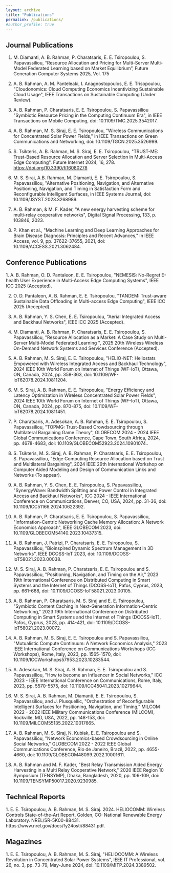 ```yaml
---
layout: archive
title: "Publications"
permalink: /publications/
#author_profile: true
---
```

<H2>Journal Publications</H2>

1. M. Diamanti, A. B. Rahman, P. Charatsaris, E. E. Tsiropoulou, S. Papavassiliou, “Resource Allocation and Pricing for Multi-Server Multi-Model Federated Learning based on Market Equilibrium”, Future Generation Computer
Systems 2025, Vol. 175
2. A. B. Rahman, A. M. Panteleaki, I. Anagnostopoulos, E. E. Trisopoulou, "Cloudonomics: Cloud Computing Economics Incentivizing Sustainable Cloud Usage", IEEE Transactions on Sustainable Computing (Under Review).
3. A. B. Rahman, P. Charatsaris, E. E. Tsiropoulou, S. Papavassiliou "Symbiotic Resource Pricing in the Computing Continuum Era", in IEEE Transactions on Mobile Computing,  doi: 10.1109/TMC.2025.3542017.
4. A. B. Rahman, M. S. Siraj, E. E. Tsiropoulou, "Wireless Communications for Concentrated Solar Power Fields," in IEEE Transactions on Green Communications and Networking, doi: 10.1109/TGCN.2025.3526999.
5. S. Tsikteris, A. B. Rahman, M. S. Siraj, E. E. Tsiropoulou, "TRUST-ME: Trust-Based Resource Allocation and Server Selection in Multi-Access Edge Computing". Future Internet 2024, 16, 278. https://doi.org/10.3390/fi16080278
6. M. S. Siraj,   A.B. Rahman, M. Diamanti, E. E. Tsiropoulou, S. Papavassiliou, "Alternative Positioning, Navigation, and Alternative Positioning, Navigation, and Timing in Satisfaction Form and Reconfigurable Intelligent Surfaces, in IEEE Systems Journal, doi: 10.1109/JSYST.2023.3268989.

7. A. B. Rahman, & M. F. Kader, "A new energy harvesting scheme for multi-relay cooperative networks", Digital Signal Processing, 133, p. 103846, 2023.

8. P. Khan et al., "Machine Learning and Deep Learning Approaches for Brain Disease Diagnosis: Principles and Recent Advances," in IEEE Access, vol. 9, pp. 37622-37655, 2021, doi: 10.1109/ACCESS.2021.3062484.


<H2>Conference Publications</H2>
1. A. B. Rahman, O. D. Pantaleon, E. E. Tsiropoulou, "NEMESIS: No-Regret E-health User Experience in Multi-Access Edge Computing Systems", IEEE ICC 2025 (Accepted).

2. O. D. Pantaleon, A. B. Rahman, E. E. Tsiropoulou, "TANDEM: Trust-aware Sustainable Data Offloading in Multi-access Edge Computing", IEEE ICC 2025 (Accepted).
3. A. B. Rahman, Y. S. Chen, E. E. Tsiropoulou, "Aerial Integrated Access and Backhaul Networks", IEEE ICC 2025 (Accepted). 

4. M. Diamanti, A. B. Rahman, P. Charatsaris, E. E. Tsiropoulou, S. Papavassiliou, "Resource Allocation as a Market: A Case Study on Multi-Server Multi-Model Federated Learning ", 2025 20th Wireless Wireless On-Demand Network Systems and Services Conference (Accepted).

5. A. B. Rahman, M. S. Siraj, E. E. Tsiropoulou, "HELIO-NET: Heliostats Empowered with Wireless Integrated Access and Backhaul Technology", 2024 IEEE 10th World Forum on Internet of Things (WF-IoT), Ottawa, ON, Canada, 2024, pp. 358-363, doi: 10.1109/WF-IoT62078.2024.10811204.
   
6. M. S. Siraj, A. B. Rahman, E. E. Tsiropoulou, "Energy Efficiency and Latency Optimization in Wireless Concentrated Solar Power Fields", 2024 IEEE 10th World Forum on Internet of Things (WF-IoT), Ottawa, ON, Canada, 2024, pp. 870-875, doi: 10.1109/WF-IoT62078.2024.10811451.

7. P. Charatsaris, A. Adesokan, A. B. Rahman, E. E. Tsiropoulou, S. Papavassiliou, "TOPMG: Trust-Based Crowdsourcing through Multilateral Bargaining Game Theory", GLOBECOM 2024 - 2024 IEEE Global Communications Conference, Cape Town, South Africa, 2024, pp. 4678-4683, doi: 10.1109/GLOBECOM52923.2024.10901074..

8. S. Tsikteris,  M. S. Siraj, A. B. Rahman, P. Charatsaris, E. E. Tsiropoulou, S. Papavassiliou, "Edge Computing Resource Allocation based on Trust and Multilateral Bargaining", 2024 IEEE 29th International Workshop on Computer Aided Modeling and Design of Communication Links and Networks (To appear).
9. A. B. Rahman, Y. S. Chen, E. E. Tsiropoulou, S. Papavassiliou, "SynergyWave: Bandwidth Splitting and Power Control in Integrated Access and Backhaul Networks", ICC 2024 - IEEE International Conference on Communications, Denver, CO, USA, 2024, pp. 31-36, doi: 10.1109/ICC51166.2024.10622392.

10. A. B. Rahman, P. Charatsaris, E. E. Tsiropoulou, S. Papavassiliou, "Information-Centric Networking Cache Memory Allocation: A Network Economics Approach", IEEE GLOBECOM 2023,  doi: 10.1109/GLOBECOM54140.2023.10437315.

11. A. B. Rahman, J. Patrizi, P. Charatsaris, E. E. Tsiropoulou, S. Papavassiliou, "Bioinspired Dynamic Spectrum Management in 3D Networks", IEEE DCOSS-IoT 2023, doi: 10.1109/DCOSS-IoT58021.2023.00038.

12. M. S. Siraj, A. B. Rahman, P. Charatsaris, E. E. Tsiropoulou and S. Papavassiliou, "Positioning, Navigation, and Timing on the Air," 2023 19th International Conference on Distributed Computing in Smart Systems and the Internet of Things (DCOSS-IoT), Pafos, Cyprus, 2023, pp. 661-668, doi: 10.1109/DCOSS-IoT58021.2023.00105. 

13. A. B. Rahman, P. Charatsaris, M. S. Siraj and E. E. Tsiropoulou, "Symbiotic Content Caching in Next-Generation Information-Centric Networking," 2023 19th International Conference on Distributed Computing in Smart Systems and the Internet of Things (DCOSS-IoT), Pafos, Cyprus, 2023, pp. 414-421, doi: 10.1109/DCOSS-IoT58021.2023.00072. 

14. A. B. Rahman, M. S. Siraj, E. E. Tsiropoulou and S. Papavassiliou, "Mutualistic Compute Continuum: A Network Economics Analysis," 2023 IEEE International Conference on Communications Workshops (ICC Workshops), Rome, Italy, 2023, pp. 1565-1570, doi: 10.1109/ICCWorkshops57953.2023.10283544.

15. A. Adesokan, M. S. Siraj, A. B. Rahman, E. E. Tsiropoulou and S. Papavassiliou, "How to become an Influencer in Social Networks," ICC 2023 - IEEE International Conference on Communications, Rome, Italy, 2023, pp. 5570-5575, doi: 10.1109/ICC45041.2023.10279644.

16. M. S. Siraj, A. B. Rahman, M. Diamanti, E. E. Tsiropoulou, S. Papavassiliou, and J. Plusquellic, "Orchestration of Reconfigurable Intelligent Surfaces for Positioning, Navigation, and Timing," MILCOM 2022 - 2022 IEEE Military Communications Conference (MILCOM), Rockville, MD, USA, 2022, pp. 148-153, doi: 10.1109/MILCOM55135.2022.10017665.

17. A. B. Rahman, M. S. Siraj, N. Kubiak, E. E. Tsiropoulou and S. Papavassiliou, "Network Economics-based Crowdsourcing in Online Social Networks," GLOBECOM 2022 - 2022 IEEE Global Communications Conference, Rio de Janeiro, Brazil, 2022, pp. 4655-4660, doi: 10.1109/GLOBECOM48099.2022.10001611.

18. A. B. Rahman and M. F. Kader, "Best Relay Transmission Aided Energy Harvesting in a Multi Relay Cooperative Network," 2020 IEEE Region 10 Symposium (TENSYMP), Dhaka, Bangladesh, 2020, pp. 106-109, doi: 10.1109/TENSYMP50017.2020.9230985.

    
<H2>Technical Reports</H2>
1. E. E. Tsiropoulou, A. B. Rahman, M. S. Siraj. 2024. HELIOCOMM: Wireless Controls State-of-the-Art Report. Golden, CO: National Renewable Energy Laboratory. NREL/SR-5K00-88431. https://www.nrel.gov/docs/fy24osti/88431.pdf. 

<H2> Magazines </H2>
1. E. E. Tsiropoulou, A. B. Rahman, M. S. Siraj, "HELIOCOMM: A Wireless Revolution in Concentrated Solar Power Systems", IEEE IT Professional, vol. 26, no. 3, pp. 73-79, May-June 2024, doi: 10.1109/MITP.2024.3389502.




